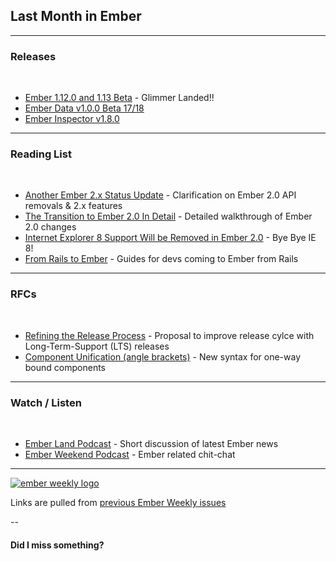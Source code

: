 ## Last Month in Ember

---

### Releases
</br>

- [Ember 1.12.0 and 1.13 Beta](http://emberjs.com/blog/2015/05/13/ember-1-12-released.html) - Glimmer Landed!!
- [Ember Data v1.0.0 Beta 17/18](http://emberjs.com/blog/2015/05/21/ember-data-1-0-beta-18-released.html)
- [Ember Inspector v1.8.0](https://github.com/emberjs/ember-inspector/blob/4db70f7aef2151044784fd01e031006679f6aaee/CHANGELOG.md#ember-inspector-180)


---

### Reading List
</br>

- [Another Ember 2.x Status Update](http://emberjs.com/blog/2015/05/24/another-two-oh-status-update.html) - Clarification on Ember 2.0 API removals & 2.x features
- [The Transition to Ember 2.0 In Detail](http://emberjs.com/blog/2015/05/10/run-up-to-two-oh.html) - Detailed walkthrough of Ember 2.0 changes
- [Internet Explorer 8 Support Will be Removed in Ember 2.0](http://emberjs.com/blog/2015/04/20/ie8-support-update.html) - Bye Bye IE 8!
- [From Rails to Ember](http://fromrailstoember.com/) - Guides for devs coming to Ember from Rails

---

### RFCs
</br>

- [Refining the Release Process](https://github.com/emberjs/rfcs/blob/two-dot-x-improvements/active/0000-improved-release-cycle.md) - Proposal to improve release cylce with Long-Term-Support (LTS) releases
- [Component Unification (angle brackets)](https://github.com/emberjs/rfcs/blob/angle-bracket-components/active/0000-component-unification.md) - New syntax for one-way bound components

---

### Watch / Listen
</br>

- [Ember Land Podcast](http://ember.land) - Short discussion of latest Ember news
- [Ember Weekend Podcast](https://emberweekend.com) - Ember related chit-chat

<!-- ---

### Code
</br>

- []()
- []()
- []()


</br>
Check out [emberaddons.com](http://www.emberaddons.com/) -->

---

[![ember weekly logo](../../img/ember-weekly-logo.png)](http://emberweekly.com)

Links are pulled from [previous Ember Weekly issues](http://emberweekly.com/issues.html)

--

#### Did I miss something?
